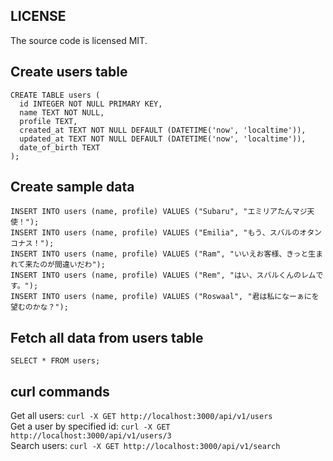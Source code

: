 ## LICENSE
The source code is licensed MIT.

## Create users table
```
CREATE TABLE users (  
  id INTEGER NOT NULL PRIMARY KEY, 
  name TEXT NOT NULL, 
  profile TEXT, 
  created_at TEXT NOT NULL DEFAULT (DATETIME('now', 'localtime')), 
  updated_at TEXT NOT NULL DEFAULT (DATETIME('now', 'localtime')), 
  date_of_birth TEXT
);
```

## Create sample data
`INSERT INTO users (name, profile) VALUES ("Subaru", "エミリアたんマジ天使！");`  
`INSERT INTO users (name, profile) VALUES ("Emilia", "もう、スバルのオタンコナス！");`  
`INSERT INTO users (name, profile) VALUES ("Ram", "いいえお客様、きっと生まれて来たのが間違いだわ");`  
`INSERT INTO users (name, profile) VALUES ("Rem", "はい、スバルくんのレムです。");`  
`INSERT INTO users (name, profile) VALUES ("Roswaal", "君は私になーぁにを望むのかな？");`  

## Fetch all data from users table
`SELECT * FROM users;`

## curl commands
Get all users: `curl -X GET http://localhost:3000/api/v1/users`  
Get a user by specified id: `curl -X GET http://localhost:3000/api/v1/users/3`  
Search users: `curl -X GET http://localhost:3000/api/v1/search`  